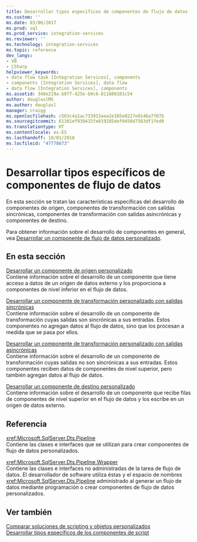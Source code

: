 ```yaml
---
title: Desarrollar tipos específicos de componentes de flujo de datos | Microsoft Docs
ms.custom: ''
ms.date: 03/06/2017
ms.prod: sql
ms.prod_service: integration-services
ms.reviewer: ''
ms.technology: integration-services
ms.topic: reference
dev_langs:
- VB
- CSharp
helpviewer_keywords:
- data flow task [Integration Services], components
- components [Integration Services], data flow
- data flow [Integration Services], components
ms.assetid: 348e219a-b8ff-425e-b9c6-811880101c54
author: douglaslMS
ms.author: douglasl
manager: craigg
ms.openlocfilehash: c503c4a1ac733913aea2e385e0227e0146a7f07b
ms.sourcegitcommit: 61381ef939415fe019285def9450d7583df1fed0
ms.translationtype: HT
ms.contentlocale: es-ES
ms.lasthandoff: 10/01/2018
ms.locfileid: "47778673"
---
```

# <a name="developing-specific-types-of-data-flow-components"></a>Desarrollar tipos específicos de componentes de flujo de datos
  En esta sección se tratan las características específicas del desarrollo de componentes de origen, componentes de transformación con salidas sincrónicas, componentes de transformación con salidas asincrónicas y componentes de destino.  
  
 Para obtener información sobre el desarrollo de componentes en general, vea [Desarrollar un componente de flujo de datos personalizado](../../integration-services/extending-packages-custom-objects/data-flow/developing-a-custom-data-flow-component.md).  
  
## <a name="in-this-section"></a>En esta sección  
 [Desarrollar un componente de origen personalizado](../../integration-services/extending-packages-custom-objects-data-flow-types/developing-a-custom-source-component.md)  
 Contiene información sobre el desarrollo de un componente que tiene acceso a datos de un origen de datos externo y los proporciona a componentes de nivel inferior en el flujo de datos.  
  
 [Desarrollar un componente de transformación personalizado con salidas sincrónicas](../../integration-services/extending-packages-custom-objects-data-flow-types/developing-a-custom-transformation-component-with-synchronous-outputs.md)  
 Contiene información sobre el desarrollo de un componente de transformación cuyas salidas son sincrónicas a sus entradas. Estos componentes no agregan datos al flujo de datos, sino que los procesan a medida que se pasa por ellos.  
  
 [Desarrollar un componente de transformación personalizado con salidas asincrónicas](../../integration-services/extending-packages-custom-objects-data-flow-types/developing-a-custom-transformation-component-with-asynchronous-outputs.md)  
 Contiene información sobre el desarrollo de un componente de transformación cuyas salidas no son sincrónicas a sus entradas. Estos componentes reciben datos de componentes de nivel superior, pero también agregan datos al flujo de datos.  
  
 [Desarrollar un componente de destino personalizado](../../integration-services/extending-packages-custom-objects-data-flow-types/developing-a-custom-destination-component.md)  
 Contiene información sobre el desarrollo de un componente que recibe filas de componentes de nivel superior en el flujo de datos y los escribe en un origen de datos externo.  
  
## <a name="reference"></a>Referencia  
 <xref:Microsoft.SqlServer.Dts.Pipeline>  
 Contiene las clases e interfaces que se utilizan para crear componentes de flujo de datos personalizados.  
  
 <xref:Microsoft.SqlServer.Dts.Pipeline.Wrapper>  
 Contiene las clases e interfaces no administradas de la tarea de flujo de datos. El desarrollador de software utiliza éstas y el espacio de nombres <xref:Microsoft.SqlServer.Dts.Pipeline> administrado al generar un flujo de datos mediante programación o crear componentes de flujo de datos personalizados.  
  
## <a name="see-also"></a>Ver también  
 [Comparar soluciones de scripting y objetos personalizados](../../integration-services/extending-packages-scripting/comparing-scripting-solutions-and-custom-objects.md)   
 [Desarrollar tipos específicos de los componentes de script](../../integration-services/extending-packages-scripting-data-flow-script-component-types/developing-specific-types-of-script-components.md)  
  
  
